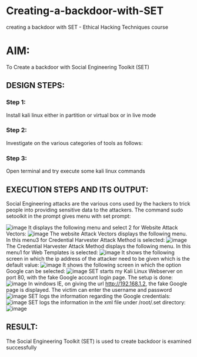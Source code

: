 
# Creating-a-backdoor-with-SET
creating a backdoor with SET - Ethical Hacking Techniques course

# AIM:
To Create a backdoor with Social Engineering Toolkit (SET)

## DESIGN STEPS:

### Step 1:

Install kali linux either in partition or virtual box or in live mode


### Step 2:

Investigate on the various categories of tools as follows:

### Step 3:

Open terminal and try execute some kali linux commands

## EXECUTION STEPS AND ITS OUTPUT:
Social Engineering attacks are the various cons used by the hackers to trick people into providing sensitive data to the attackers. 
The command sudo setoolkit in the prompt gives menu with set prompt:

 ![image](https://github.com/danush564/creating-a-backdoor-with-SET/assets/98585166/fbcc3da2-3941-4134-8d69-c4a67849ef90)
 It displays the following menu and select 2 for Website Attack Vectors:
![image](https://github.com/danush564/creating-a-backdoor-with-SET/assets/98585166/12375ce7-86e8-4bf4-afc5-1b12f9e3197b)
The website Attack Vectors displays the following menu. In this menu3 for Credential Harvester Attack Method is selected:
 ![image](https://github.com/danush564/creating-a-backdoor-with-SET/assets/98585166/697af74f-64d0-49a9-a686-f1a3ce3bdddb)
 The Credential Harvester Attack Method displays the following menu. In this menu1 for Web Templates is selected:
![image](https://github.com/danush564/creating-a-backdoor-with-SET/assets/98585166/bc4215b2-dc2e-40ff-bbc5-a08926231530)
 It shows the following screen in which the ip address of the attacker need to be given which is the default value:
![image](https://github.com/danush564/creating-a-backdoor-with-SET/assets/98585166/6e6f3d7e-9649-465a-be6b-63624bf0f3ad)
 It shows the following screen in which the option Google can be selected:
![image](https://github.com/danush564/creating-a-backdoor-with-SET/assets/98585166/8b45a95c-258c-41f4-95b5-e2b435fecbd2)
 SET starts my Kali Linux Webserver on port 80, with the fake Google account login page. The setup is done:
![image](https://github.com/danush564/creating-a-backdoor-with-SET/assets/98585166/f080b397-04d8-49ab-baa7-945c8c01f269)
 In windows IE, on giving the url http://192.168.1.2, the fake Google page is displayed. The victim can enter the username and password 
![image](https://github.com/danush564/creating-a-backdoor-with-SET/assets/98585166/cd021dc6-a349-4581-bc6c-041c20c7d48f)
 SET logs the information regarding the Google credentials:
![image](https://github.com/danush564/creating-a-backdoor-with-SET/assets/98585166/2460664e-7dd8-4950-ab1a-28bad4537573)
 SET logs the information in the xml file under /root/.set directory:
![image](https://github.com/danush564/creating-a-backdoor-with-SET/assets/98585166/bed7f919-6ad8-4608-ae97-db16edf93fa0)
















## RESULT:
The Social Engineering Toolkit (SET) is used to create backdoor is  examined successfully

